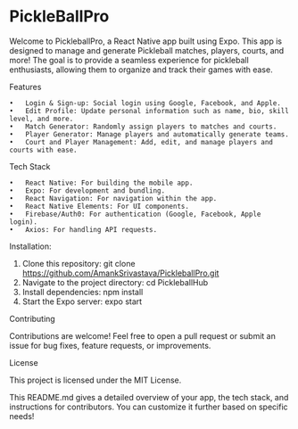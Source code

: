 # PickleBallPro

Welcome to PickleballPro, a React Native app built using Expo. This app is designed to manage and generate Pickleball matches, players, courts, and more! The goal is to provide a seamless experience for pickleball enthusiasts, allowing them to organize and track their games with ease.

Features

    •	Login & Sign-up: Social login using Google, Facebook, and Apple.
    •	Edit Profile: Update personal information such as name, bio, skill level, and more.
    •	Match Generator: Randomly assign players to matches and courts.
    •	Player Generator: Manage players and automatically generate teams.
    •	Court and Player Management: Add, edit, and manage players and courts with ease.

Tech Stack

    •	React Native: For building the mobile app.
    •	Expo: For development and bundling.
    •	React Navigation: For navigation within the app.
    •	React Native Elements: For UI components.
    •	Firebase/Auth0: For authentication (Google, Facebook, Apple login).
    •	Axios: For handling API requests.

Installation:

1. Clone this repository:
   git clone https://github.com/AmankSrivastava/PickleballPro.git
2. Navigate to the project directory:
   cd PickleballHub
3. Install dependencies:
   npm install
4. Start the Expo server:
   expo start

Contributing

Contributions are welcome! Feel free to open a pull request or submit an issue for bug fixes, feature requests, or improvements.

License

This project is licensed under the MIT License.

This README.md gives a detailed overview of your app, the tech stack, and instructions for contributors. You can customize it further based on specific needs!
